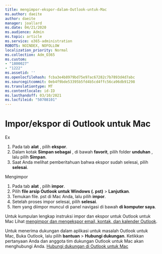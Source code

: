 ```yaml
---
title: mengimpor-ekspor-dalam-Outlook-untuk-Mac
ms.author: daeite
author: daeite
manager: joallard
ms.date: 04/21/2020
ms.audience: Admin
ms.topic: article
ms.service: o365-administration
ROBOTS: NOINDEX, NOFOLLOW
localization_priority: Normal
ms.collection: Adm_O365
ms.custom:
- "1800027"
- "1222"
ms.assetid: ''
ms.openlocfilehash: fcba3e4b8979bd75e97ac67282c7b7893d4d7abc
ms.sourcegitcommit: 0eb4f9bde53395b5fd4b5cd4ffc56ca96db91298
ms.translationtype: MT
ms.contentlocale: id-ID
ms.lasthandoff: 03/10/2021
ms.locfileid: "50708101"
---
```

# <a name="importexport-in-outlook-for-mac"></a>Impor/ekspor di Outlook untuk Mac 

Ex
1. Pada tab **alat** , pilih **ekspor**.
2. Dalam kotak **Simpan sebagai** , di bawah **favorit**, pilih folder **unduhan** , lalu pilih **Simpan**.
3. Saat Anda melihat pemberitahuan bahwa ekspor sudah selesai, pilih **selesai**.

Mengimpor
1. Pada tab **alat** , pilih **impor**.
2. Pilih **file arsip Outlook untuk Windows (. pst)**  >  **Lanjutkan**.
3. Temukan file. pst di Mac Anda, lalu pilih **impor**.
4. Setelah proses impor selesai, pilih **selesai**.
5. Item yang diimpor muncul di panel navigasi di bawah **di komputer saya**.

Untuk kumpulan lengkap instruksi impor dan ekspor untuk Outlook untuk Mac Lihat [mengimpor dan mengekspor email, kontak, dan kalender Outlook](https://support.office.com/article/92577192-3881-4502-b79d-c3bbada6c8ef#ID0EAACAAA=Mac). 

Untuk menerima dukungan dalam aplikasi untuk masalah Outlook untuk Mac, Buka Outlook, lalu pilih **bantuan**  >  **Hubungi dukungan**. Ketikkan pertanyaan Anda dan anggota tim dukungan Outlook untuk Mac akan menghubungi Anda. [Hubungi dukungan di Outlook untuk Mac](https://support.microsoft.com/office/contact-support-within-outlook-for-mac-d0410177-8e65-4487-93f7-206a3a3d71a8)